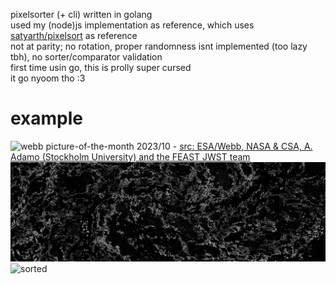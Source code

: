 pixelsorter (+ cli) written in golang  
used my (node)js implementation as reference, which uses [satyarth/pixelsort](https://github.com/satyarth/pixelsort/) as reference  
not at parity; no rotation, proper randomness isnt implemented (too lazy tbh), no sorter/comparator validation  
first time usin go, this is prolly super cursed  
it go nyoom tho :3

# example
![webb picture-of-the-month 2023/10](https://cdn.esawebb.org/archives/images/screen/potm2310a.jpg) - [src: ESA/Webb, NASA & CSA, A. Adamo (Stockholm University) and the FEAST JWST team](https://esawebb.org/images/potm2310a/)
![mask](./webb-mask.jpg)
![sorted](./webb-sort.png)